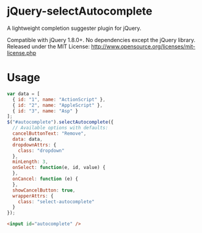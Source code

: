 jQuery-selectAutocomplete
===================

A lightweight completion suggester plugin for jQuery.

Compatible with jQuery 1.8.0+. No dependencies except the jQuery library.
Released under the MIT License: http://www.opensource.org/licenses/mit-license.php

# Usage

```javascript
var data = [
  { id: "1", name: "ActionScript" },
  { id: "2", name: "AppleScript" },
  { id: "3", name: "Asp" }
];
$("#autocomplete").selectAutocomplete({
  // Available options with defaults:
  cancelButtonText: "Remove",
  data: data,
  dropdownAttrs: {
    class: "dropdown"
  },
  minLength: 3,
  onSelect: function(e, id, value) {
  },
  onCancel: function (e) {
  },
  showCancelButton: true,
  wrapperAttrs: {
    class: "select-autocomplete"
  }
});
```

```html
<input id="autocomplete" />
```